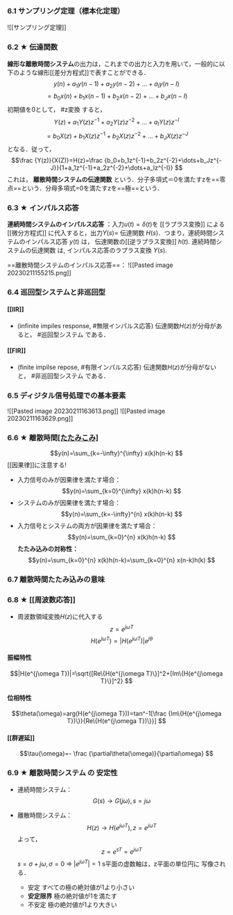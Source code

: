 ### 6.1 サンプリング定理（標本化定理）
![[サンプリング定理]]

### 6.2 ★ 伝達関数
**線形な離散時間システム**の出力は，これまでの出力と入力を用いて，一般的に以下のような線形[[差分方程式]]で表すことができる．
$$y(n)+a_1y(n-1)+a_2y(n-2)+\dots+a_Iy(n-I)
$$
$$=b_0x(n)+b_1x(n-1)+b_2x(n-2)+\dots+b_Jx(n-I)
$$
初期値を0として， #z変換 すると，
$$Y(z)+a_1Y(z)z^{-1}+a_2Y(z)z^{-2}+\dots+a_IY(z)z^{-I}
$$
$$=b_0X(z)+b_1X(z)z^{-1}+b_2X(z)z^{-2}+\dots+b_JX(z)z^{-J}
$$
となる．従って，
$$\frac {Y(z)}{X(Z)}=H(z)=\frac {b_0+b_1z^{-1}+b_2z^{-2}+\dots+b_Jz^{-J}}{1+a_1z^{-1}+a_2z^{-2}+\dots+a_Iz^{-I}}
$$
これは， **離散時間システムの伝達関数** という．分子多項式＝0を満たすzを==零点==という．分母多項式=0を満たすzを==極==という．

### 6.3 ★ インパルス応答
**連続時間システムのインパルス応答** ：入力$u(t)=δ(t)$を [[ラプラス変換]] による [[微分方程式]] に代入すると，出力$Y(s)=$ 伝達関数 $H(s)$．つまり，連続時間システムのインパルス応答 $y(t)$ は， 伝達関数の[[逆ラプラス変換]] $h(t)$. 連続時間システムの伝達関数 は, インパルス応答のラプラス変換 $Y(s)$.

==離散時間システムのインパルス応答==：
![[Pasted image 20230211155215.png]]

### 6.4 巡回型システムと非巡回型

#### [[IIR]]
   - (infinite impiles response, #無限インパルス応答)
伝達関数$H(z)$が分母があると， #巡回型システム である．

#### [[FIR]]
   - (finite impilse repose, #有限インパルス応答)
伝達関数$H(z)$が分母がないと， #非巡回型システム である．

### 6.5 ディジタル信号処理での基本要素
![[Pasted image 20230211163613.png]]
![[Pasted image 20230211163629.png]]

### 6.6 ★ 離散時間[[たたみこみ]](時間域)
$$y(n)=\sum_{k=-\infty}^{\infty} x(k)h(n-k)
$$
[[因果律]]に注意する!
- 入力信号のみが因果律を満たす場合：
$$y(n)=\sum_{k=0}^{\infty} x(k)h(n-k)
$$
- システムのみが因果律を満たす場合：
$$y(n)=\sum_{k=-\infty}^{n} x(k)h(n-k)
$$
- 入力信号とシステムの両方が因果律を満たす場合：
$$y(n)=\sum_{k=0}^{n} x(k)h(n-k)
$$
**たたみ込みの対称性：**
$$y(n)=\sum_{k=0}^{n} x(k)h(n-k)=\sum_{k=0}^{n} x(n-k)h(k)
$$
### 6.7 離散時間たたみ込みの意味

### 6.8 ★ [[周波数応答]]
- 周波数領域変換$H(z)$に代入する
$$z=e^{jωT}$$
$$H(e^{j\omega T})=|H(e^{j\omega T})| e^{j\theta}
$$
#### 振幅特性
$$|H(e^{j\omega T})|=\sqrt{[Re\{H(e^{j\omega T}\}]^2+[Im\{H(e^{j\omega T}\}]^2}
$$
#### 位相特性
$$\theta(\omega)=arg(H(e^{j\omega T}))=tan^-1[\frac {Im\{H(e^{j\omega T})\}}{Re\{H(e^{j\omega T})\}}]
$$
#### [[群遅延]]
$$\tau(\omega)=- \frac {\partial\theta(\omega)}{\partial\omega}
$$

### 6.9 ★ 離散時間システム の 安定性
- 連続時間システム：
$$G(s) →G(j\omega), s=j\omega
$$
- 離散時間システム：
$$H(z)→H(e^{j\omega T}), z=e^{j\omega T}
$$
よって，
$$z=e^{sT}=e^{j\omega T}$$
 $s=\sigma+j\omega,\sigma=0$ ⇒ $|e^{j\omega T}|=1$
 s平面の虚数軸は，z平面の単位円に 写像される．
 
   - 安定
	すべての極の絶対値が1より小さい
   - **安定限界**
	極の絶対値が1を満たす
   - 不安定
	極の絶対値が1より大きい